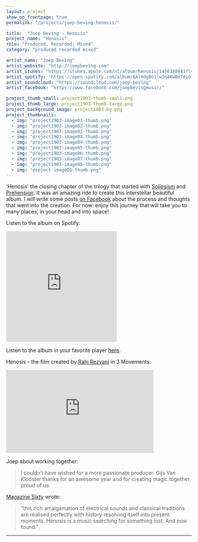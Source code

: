 ```yaml
---
layout: project
show_on_frontpage: true
permalink: "/projects/joep-beving-henosis/"

title:  "Joep Beving - Henosis"
project_name: "Henosis"
role: "Produced, Recorded, Mixed"
category: "produced recorded mixed"

artist_name: "Joep Beving"
artist_website: "http://joepbeving.com"
artist_itunes: "https://itunes.apple.com/nl/album/henosis/1456380841?l=en"
artist_spotify: "https://open.spotify.com/album/6Al9dg8G1lwIq4KwBnTdiG?si=WiZ0FPPqTA-xEeLxuIIBGg"
artist_soundcloud: "https://soundcloud.com/joep-beving"
artist_facebook: "https://www.facebook.com/joepbevingmusic/"

project_thumb_small: project1903-thumb-small.png
project_thumb_large: project1903-thumb-large.png
project_background_image: project1903-bg.png
project_thumbnails:
  - img: "project1903-image03-thumb.png"
  - img: "project1903-image02-thumb.png"
  - img: "project1903-image01-thumb.png"
  - img: "project1903-image04-thumb.png"
  - img: "project1903-image09-thumb.png"
  - img: "project1903-image05-thumb.png"
  - img: "project1903-image06-thumb.png"
  - img: "project1903-image07-thumb.png"
  - img: "project1903-image08-thumb.png"
  - img: "project-imageDG-thumb.png"
---
```


‘Henosis’ the closing chapter of the trilogy that started with [Solipsism](../joep-beving-solipsism/) and [Prehension](../joep-beving-prehension/).
It was an amazing ride to create this interstellar beautiful album. I will write some posts [on Facebook](https://www.facebook.com/gijsvankloostermusic/) about the process and thoughts that went into the creation. For now: enjoy this journey that will take you to many places, in your head and into space!


Listen to the album on Spotify:
<iframe src="https://open.spotify.com/embed/album/6Al9dg8G1lwIq4KwBnTdiG?si=WiZ0FPPqTA-xEeLxuIIBGg" width="300" height="300" frameborder="0" allowtransparency="true" allow="encrypted-media"></iframe>

Listen to the album in your favorite player [here](https://dg.lnk.to/beving-henosis).

Henosis - the film created by [Rahi Rezvani](http://www.rahirezvani.com) in 3 Movements:

<iframe width="400" height="225" src="https://www.youtube.com/embed/gg0RyjaKXo0?rel=0" frameborder="0" allow="accelerometer; autoplay; encrypted-media; gyroscope; picture-in-picture" allowfullscreen></iframe>


Joep about working together:
<blockquote>
<p>I couldn’t have wished for a more passionate producer. Gijs Van Klooster thanks for an awesome year and for creating magic together. proud of us.</p>
</blockquote>

[Magazine Sixty](http://www.magazinesixty.com/joep-beving-henosis-deutsche-grammophon/?fbclid=IwAR0XLzdISvoiiFnB4woed51Zu4flLumtAUQh2YEdsnoQzao5pkAGsa_mTJE) wrote:
>"this rich amalgamation of electrical sounds and classical traditions are realised perfectly with history resolving itself into present moments. Henosis is a music searching for something lost. And now found."

---
